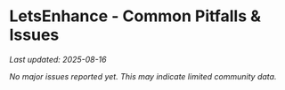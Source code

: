 # LetsEnhance - Common Pitfalls & Issues

*Last updated: 2025-08-16*

*No major issues reported yet. This may indicate limited community data.*


